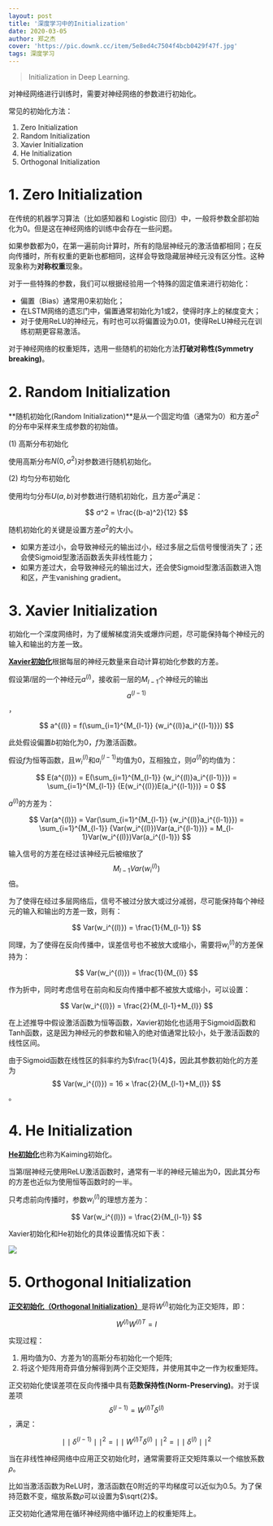 ```yaml
---
layout: post
title: '深度学习中的Initialization'
date: 2020-03-05
author: 郑之杰
cover: 'https://pic.downk.cc/item/5e8ed4c7504f4bcb0429f47f.jpg'
tags: 深度学习
---
```


> Initialization in Deep Learning.

对神经网络进行训练时，需要对神经网络的参数进行初始化。

常见的初始化方法：
1. Zero Initialization
2. Random Initialization
3. Xavier Initialization
4. He Initialization
5. Orthogonal Initialization

# 1. Zero Initialization
在传统的机器学习算法（比如感知器和 Logistic 回归）中，一般将参数全部初始化为0。但是这在神经网络的训练中会存在一些问题。

如果参数都为0，在第一遍前向计算时，所有的隐层神经元的激活值都相同；在反向传播时，所有权重的更新也都相同，这样会导致隐藏层神经元没有区分性。这种现象称为**对称权重**现象。

对于一些特殊的参数，我们可以根据经验用一个特殊的固定值来进行初始化：
- 偏置（Bias）通常用0来初始化；
- 在LSTM网络的遗忘门中，偏置通常初始化为1或2，使得时序上的梯度变大；
- 对于使用ReLU的神经元，有时也可以将偏置设为0.01，使得ReLU神经元在训练初期更容易激活。

对于神经网络的权重矩阵，选用一些随机的初始化方法**打破对称性(Symmetry breaking)**。

# 2. Random Initialization
**随机初始化(Random Initialization)**是从一个固定均值（通常为0）和方差$σ^2$的分布中采样来生成参数的初始值。

(1) 高斯分布初始化

使用高斯分布$N(0,σ^2)$对参数进行随机初始化。

(2) 均匀分布初始化

使用均匀分布$U(a,b)$对参数进行随机初始化，且方差$σ^2$满足：

$$ σ^2 = \frac{(b-a)^2}{12} $$

随机初始化的关键是设置方差$σ^2$的大小。
- 如果方差过小，会导致神经元的输出过小，经过多层之后信号慢慢消失了；还会使Sigmoid型激活函数丢失非线性能力；
- 如果方差过大，会导致神经元的输出过大，还会使Sigmoid型激活函数进入饱和区，产生vanishing gradient。

# 3. Xavier Initialization
初始化一个深度网络时，为了缓解梯度消失或爆炸问题，尽可能保持每个神经元的输入和输出的方差一致。

[**Xavier初始化**](https://www.researchgate.net/publication/215616968_Understanding_the_difficulty_of_training_deep_feedforward_neural_networks)根据每层的神经元数量来自动计算初始化参数的方差。

假设第$l$层的一个神经元$a^{(l)}$，接收前一层的$M_{l-1}$个神经元的输出$$a^{(l-1)}$$，

$$ a^{(l)} = f(\sum_{i=1}^{M_{l-1}} {w_i^{(l)}a_i^{(l-1)}}) $$

此处假设偏置$b$初始化为0，$f$为激活函数。

假设$f$为恒等函数，且$w_i^{(l)}$和$a_i^{(l-1)}$均值为0，互相独立，则$a^{(l)}$的均值为：

$$ E(a^{(l)}) = E(\sum_{i=1}^{M_{l-1}} {w_i^{(l)}a_i^{(l-1)}}) = \sum_{i=1}^{M_{l-1}} {E(w_i^{(l)})E(a_i^{(l-1)})} = 0 $$

$a^{(l)}$的方差为：

$$ Var(a^{(l)}) = Var(\sum_{i=1}^{M_{l-1}} {w_i^{(l)}a_i^{(l-1)}}) = \sum_{i=1}^{M_{l-1}} {Var(w_i^{(l)})Var(a_i^{(l-1)})} = M_{l-1}Var(w_i^{(l)})Var(a_i^{(l-1)}) $$

输入信号的方差在经过该神经元后被缩放了$$M_{l-1}Var(w_i^{(l)})$$倍。

为了使得在经过多层网络后，信号不被过分放大或过分减弱，尽可能保持每个神经元的输入和输出的方差一致，则有：

$$ Var(w_i^{(l)}) = \frac{1}{M_{l-1}} $$

同理，为了使得在反向传播中，误差信号也不被放大或缩小，需要将$w_i^{(l)}$的方差保持为：

$$ Var(w_i^{(l)}) = \frac{1}{M_{l}} $$

作为折中，同时考虑信号在前向和反向传播中都不被放大或缩小，可以设置：

$$ Var(w_i^{(l)}) = \frac{2}{M_{l-1}+M_{l}} $$

在上述推导中假设激活函数为恒等函数，Xavier初始化也适用于Sigmoid函数和Tanh函数，这是因为神经元的参数和输入的绝对值通常比较小，处于激活函数的线性区间。

由于Sigmoid函数在线性区的斜率约为$\frac{1}{4}$，因此其参数初始化的方差为$$ Var(w_i^{(l)}) = 16 × \frac{2}{M_{l-1}+M_{l}} $$。

# 4. He Initialization
[**He初始化**](https://arxiv.org/abs/1502.01852)也称为Kaiming初始化。

当第$l$层神经元使用ReLU激活函数时，通常有一半的神经元输出为0，因此其分布的方差也近似为使用恒等函数时的一半。

只考虑前向传播时，参数$w_i^{(l)}$的理想方差为：

$$ Var(w_i^{(l)}) = \frac{2}{M_{l-1}} $$

Xavier初始化和He初始化的具体设置情况如下表：

![](https://pic.downk.cc/item/5e8ecce6504f4bcb0421c0af.jpg)

# 5. Orthogonal Initialization
[**正交初始化（Orthogonal Initialization）**]()是将$W^{(l)}$初始化为正交矩阵，即：

$$ W^{(l)}{W^{(l)}}^T = I $$

实现过程：
1. 用均值为0、方差为1的高斯分布初始化一个矩阵;
2. 将这个矩阵用奇异值分解得到两个正交矩阵，并使用其中之一作为权重矩阵。

正交初始化使误差项在反向传播中具有**范数保持性(Norm-Preserving)**。对于误差项$$δ^{(l-1)} = {W^{(l)}}^T δ^{(l)}$$，满足：

$$ \mid\mid δ^{(l-1)} \mid\mid^2 = \mid\mid {W^{(l)}}^T δ^{(l)} \mid\mid^2 = \mid\mid δ^{(l)} \mid\mid^2 $$

当在非线性神经网络中应用正交初始化时，通常需要将正交矩阵乘以一个缩放系数$ρ$。

比如当激活函数为ReLU时，激活函数在0附近的平均梯度可以近似为0.5。为了保持范数不变，缩放系数$ρ$可以设置为$\sqrt{2}$。

正交初始化通常用在循环神经网络中循环边上的权重矩阵上。